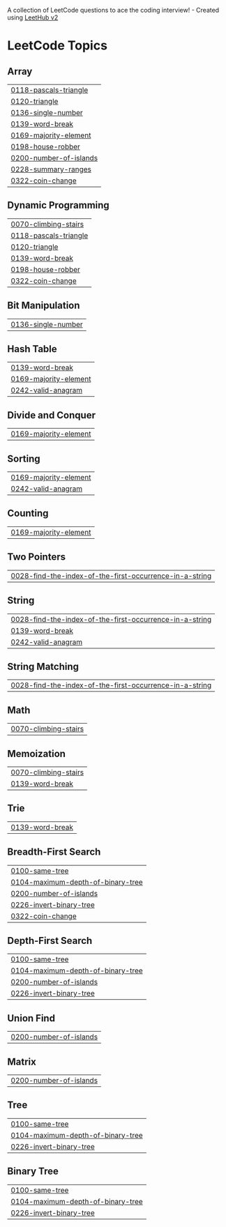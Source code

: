 A collection of LeetCode questions to ace the coding interview! - Created using [LeetHub v2](https://github.com/arunbhardwaj/LeetHub-2.0)
<!---LeetCode Topics Start-->
# LeetCode Topics
## Array
|  |
| ------- |
| [0118-pascals-triangle](https://github.com/Shanvithareddy/LEETCODE_DSA/tree/master/0118-pascals-triangle) |
| [0120-triangle](https://github.com/Shanvithareddy/LEETCODE_DSA/tree/master/0120-triangle) |
| [0136-single-number](https://github.com/Shanvithareddy/LEETCODE_DSA/tree/master/0136-single-number) |
| [0139-word-break](https://github.com/Shanvithareddy/LEETCODE_DSA/tree/master/0139-word-break) |
| [0169-majority-element](https://github.com/Shanvithareddy/LEETCODE_DSA/tree/master/0169-majority-element) |
| [0198-house-robber](https://github.com/Shanvithareddy/LEETCODE_DSA/tree/master/0198-house-robber) |
| [0200-number-of-islands](https://github.com/Shanvithareddy/LEETCODE_DSA/tree/master/0200-number-of-islands) |
| [0228-summary-ranges](https://github.com/Shanvithareddy/LEETCODE_DSA/tree/master/0228-summary-ranges) |
| [0322-coin-change](https://github.com/Shanvithareddy/LEETCODE_DSA/tree/master/0322-coin-change) |
## Dynamic Programming
|  |
| ------- |
| [0070-climbing-stairs](https://github.com/Shanvithareddy/LEETCODE_DSA/tree/master/0070-climbing-stairs) |
| [0118-pascals-triangle](https://github.com/Shanvithareddy/LEETCODE_DSA/tree/master/0118-pascals-triangle) |
| [0120-triangle](https://github.com/Shanvithareddy/LEETCODE_DSA/tree/master/0120-triangle) |
| [0139-word-break](https://github.com/Shanvithareddy/LEETCODE_DSA/tree/master/0139-word-break) |
| [0198-house-robber](https://github.com/Shanvithareddy/LEETCODE_DSA/tree/master/0198-house-robber) |
| [0322-coin-change](https://github.com/Shanvithareddy/LEETCODE_DSA/tree/master/0322-coin-change) |
## Bit Manipulation
|  |
| ------- |
| [0136-single-number](https://github.com/Shanvithareddy/LEETCODE_DSA/tree/master/0136-single-number) |
## Hash Table
|  |
| ------- |
| [0139-word-break](https://github.com/Shanvithareddy/LEETCODE_DSA/tree/master/0139-word-break) |
| [0169-majority-element](https://github.com/Shanvithareddy/LEETCODE_DSA/tree/master/0169-majority-element) |
| [0242-valid-anagram](https://github.com/Shanvithareddy/LEETCODE_DSA/tree/master/0242-valid-anagram) |
## Divide and Conquer
|  |
| ------- |
| [0169-majority-element](https://github.com/Shanvithareddy/LEETCODE_DSA/tree/master/0169-majority-element) |
## Sorting
|  |
| ------- |
| [0169-majority-element](https://github.com/Shanvithareddy/LEETCODE_DSA/tree/master/0169-majority-element) |
| [0242-valid-anagram](https://github.com/Shanvithareddy/LEETCODE_DSA/tree/master/0242-valid-anagram) |
## Counting
|  |
| ------- |
| [0169-majority-element](https://github.com/Shanvithareddy/LEETCODE_DSA/tree/master/0169-majority-element) |
## Two Pointers
|  |
| ------- |
| [0028-find-the-index-of-the-first-occurrence-in-a-string](https://github.com/Shanvithareddy/LEETCODE_DSA/tree/master/0028-find-the-index-of-the-first-occurrence-in-a-string) |
## String
|  |
| ------- |
| [0028-find-the-index-of-the-first-occurrence-in-a-string](https://github.com/Shanvithareddy/LEETCODE_DSA/tree/master/0028-find-the-index-of-the-first-occurrence-in-a-string) |
| [0139-word-break](https://github.com/Shanvithareddy/LEETCODE_DSA/tree/master/0139-word-break) |
| [0242-valid-anagram](https://github.com/Shanvithareddy/LEETCODE_DSA/tree/master/0242-valid-anagram) |
## String Matching
|  |
| ------- |
| [0028-find-the-index-of-the-first-occurrence-in-a-string](https://github.com/Shanvithareddy/LEETCODE_DSA/tree/master/0028-find-the-index-of-the-first-occurrence-in-a-string) |
## Math
|  |
| ------- |
| [0070-climbing-stairs](https://github.com/Shanvithareddy/LEETCODE_DSA/tree/master/0070-climbing-stairs) |
## Memoization
|  |
| ------- |
| [0070-climbing-stairs](https://github.com/Shanvithareddy/LEETCODE_DSA/tree/master/0070-climbing-stairs) |
| [0139-word-break](https://github.com/Shanvithareddy/LEETCODE_DSA/tree/master/0139-word-break) |
## Trie
|  |
| ------- |
| [0139-word-break](https://github.com/Shanvithareddy/LEETCODE_DSA/tree/master/0139-word-break) |
## Breadth-First Search
|  |
| ------- |
| [0100-same-tree](https://github.com/Shanvithareddy/LEETCODE_DSA/tree/master/0100-same-tree) |
| [0104-maximum-depth-of-binary-tree](https://github.com/Shanvithareddy/LEETCODE_DSA/tree/master/0104-maximum-depth-of-binary-tree) |
| [0200-number-of-islands](https://github.com/Shanvithareddy/LEETCODE_DSA/tree/master/0200-number-of-islands) |
| [0226-invert-binary-tree](https://github.com/Shanvithareddy/LEETCODE_DSA/tree/master/0226-invert-binary-tree) |
| [0322-coin-change](https://github.com/Shanvithareddy/LEETCODE_DSA/tree/master/0322-coin-change) |
## Depth-First Search
|  |
| ------- |
| [0100-same-tree](https://github.com/Shanvithareddy/LEETCODE_DSA/tree/master/0100-same-tree) |
| [0104-maximum-depth-of-binary-tree](https://github.com/Shanvithareddy/LEETCODE_DSA/tree/master/0104-maximum-depth-of-binary-tree) |
| [0200-number-of-islands](https://github.com/Shanvithareddy/LEETCODE_DSA/tree/master/0200-number-of-islands) |
| [0226-invert-binary-tree](https://github.com/Shanvithareddy/LEETCODE_DSA/tree/master/0226-invert-binary-tree) |
## Union Find
|  |
| ------- |
| [0200-number-of-islands](https://github.com/Shanvithareddy/LEETCODE_DSA/tree/master/0200-number-of-islands) |
## Matrix
|  |
| ------- |
| [0200-number-of-islands](https://github.com/Shanvithareddy/LEETCODE_DSA/tree/master/0200-number-of-islands) |
## Tree
|  |
| ------- |
| [0100-same-tree](https://github.com/Shanvithareddy/LEETCODE_DSA/tree/master/0100-same-tree) |
| [0104-maximum-depth-of-binary-tree](https://github.com/Shanvithareddy/LEETCODE_DSA/tree/master/0104-maximum-depth-of-binary-tree) |
| [0226-invert-binary-tree](https://github.com/Shanvithareddy/LEETCODE_DSA/tree/master/0226-invert-binary-tree) |
## Binary Tree
|  |
| ------- |
| [0100-same-tree](https://github.com/Shanvithareddy/LEETCODE_DSA/tree/master/0100-same-tree) |
| [0104-maximum-depth-of-binary-tree](https://github.com/Shanvithareddy/LEETCODE_DSA/tree/master/0104-maximum-depth-of-binary-tree) |
| [0226-invert-binary-tree](https://github.com/Shanvithareddy/LEETCODE_DSA/tree/master/0226-invert-binary-tree) |
<!---LeetCode Topics End-->